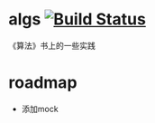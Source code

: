 # algs [![Build Status](https://www.travis-ci.org/ihaohong/algs.svg?branch=master)](https://www.travis-ci.org/ihaohong/algs)
《算法》书上的一些实践



# roadmap
* 添加mock



